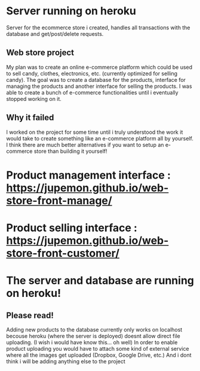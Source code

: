 # Server running on heroku
Server for the ecommerce store i created, handles all transactions with the database and get/post/delete requests.

## Web store project
My plan was to create an online e-commerce platform which could be used to sell candy, clothes, electronics, etc. (currently optimized for selling candy). The goal was to create a database for the products, interface for managing the products and another interface for selling the products. I was able to create a bunch of e-commerce functionalities until i eventually stopped working on it.

## Why it failed
I worked on the project for some time until i truly understood the work it would take to create something like an e-commerce platform all by yourself. I think there are much better alternatives if you want to setup an e-commerce store than building it yourself!

# Product management interface : https://jupemon.github.io/web-store-front-manage/
# Product selling interface : https://jupemon.github.io/web-store-front-customer/
# The server and database are running on heroku!

## Please read!
Adding new products to the database currently only works on localhost becouse heroku (where the server is deployed) doesnt allow direct file uploading. (I wish i would have know this... oh well) In order to enable product uploading you would have to attach some kind of external service where all the images get uploaded (Dropbox, Google Drive, etc.) And i dont think i will be adding anything else to the project
